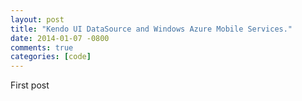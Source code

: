 ```yaml
---
layout: post
title: "Kendo UI DataSource and Windows Azure Mobile Services."
date: 2014-01-07 -0800
comments: true
categories: [code]
---
```


First post
